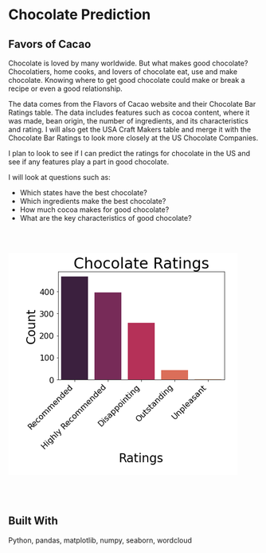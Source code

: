 # Chocolate Prediction

## Favors of Cacao

Chocolate is loved by many worldwide.  But what makes good chocolate?  Chocolatiers, home cooks, and lovers of chocolate eat, use and make chocolate.  Knowing where to get good chocolate could make or break a recipe or even a good relationship.

The data comes from the Flavors of Cacao website and their Chocolate Bar Ratings table. The data includes features such as cocoa content, where it was made, bean origin, the number of ingredients, and its characteristics and rating. I will also get the USA Craft Makers table and merge it with the Chocolate Bar Ratings to look more closely at the US Chocolate Companies.

I plan to look to see if I can predict the ratings for chocolate in the US and see if any features play a part in good chocolate. 

I will look at questions such as:
* Which states have the best chocolate?
* Which ingredients make the best chocolate?
* How much cocoa makes for good chocolate?
* What are the key characteristics of good chocolate?

<br />
<br />

![Chocolate Prediction](./data/readme/chocolate_prediction.png)

<br />
<br />


## Built With
Python, pandas, matplotlib, numpy, seaborn, wordcloud

